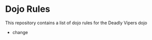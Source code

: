 Dojo Rules
==========

This repository contains a list of dojo rules for the Deadly Vipers dojo
* change
